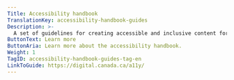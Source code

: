 ```yaml
---
Title: Accessibility handbook
TranslationKey: accessibility-handbook-guides
Description: >-
  A set of guidelines for creating accessible and inclusive content for people with disabilities.
ButtonText: Learn more
ButtonAria: Learn more about the accessibility handbook.
Weight: 1
TagID: accessibility-handbook-guides-tag-en
LinkToGuide: https://digital.canada.ca/a11y/
---
```


